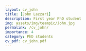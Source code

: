 ```yaml
---
layout: cv_john
title: [John Lazzari]
description: First year PhD student
img: assets/img/teampic/John.jpg
permalink: /cv_john/
importance: 4
category: PhD students
cv_pdf: cv_john.pdf
---
```


